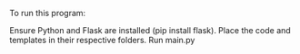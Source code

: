 To run this program:

Ensure Python and Flask are installed (pip install flask).
Place the code and templates in their respective folders.
Run main.py
